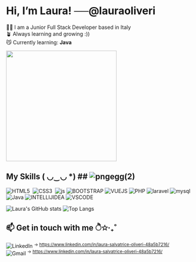   # Hi, I’m Laura! ──@lauraoliveri
🤌🏻 I am a Junior Full Stack Developer based in Italy <br>
🪴 Always learning and growing :)) <br>
😼 Currently learning: **Java** 



<img src="https://media1.tenor.com/m/1tBQ3LwEVUUAAAAC/midoriya-izuku-my-hero-academia.gif" width="300" />


## My Skills ( ◡‿◡ *) ##  ![pngegg(2)](https://github.com/user-attachments/assets/807950f7-e0a9-4484-85cd-fb99f3fec05b)
![HTML5](https://img.shields.io/badge/html5-%23E34F26.svg?style=for-the-badge&logo=html5&logoColor=white)&nbsp;
![CSS3](https://img.shields.io/badge/css3-%231572B6.svg?style=for-the-badge&logo=css3&logoColor=white)&nbsp;
![js](https://img.shields.io/badge/JavaScript-323330?style=for-the-badge&logo=javascript&logoColor=F7DF1E)
![BOOTSTRAP](https://img.shields.io/badge/Bootstrap-563D7C?style=for-the-badge&logo=bootstrap&logoColor=white)
![VUEJS](https://img.shields.io/badge/Vue%20js-35495E?style=for-the-badge&logo=vuedotjs&logoColor=4FC08D)
![PHP](https://img.shields.io/badge/PHP-777BB4?style=for-the-badge&logo=php&logoColor=white)
![laravel](https://img.shields.io/badge/Laravel-FF2D20?style=for-the-badge&logo=laravel&logoColor=white)
![mysql](https://img.shields.io/badge/MySQL-005C84?style=for-the-badge&logo=mysql&logoColor=white)
![Java](https://img.shields.io/badge/java-%23ED8B00.svg?logo=java&logoColor=white)
![INTELLIJIDEA](https://img.shields.io/badge/IntelliJ_IDEA-000000.svg?style=for-the-badge&logo=intellij-idea&logoColor=white)
![VSCODE](https://img.shields.io/badge/VSCode-0078D4?style=for-the-badge&logo=visual%20studio%20code&logoColor=white)

![Laura's GitHub stats](https://github-readme-stats.vercel.app/api?username=lauraoliveri&theme=bear&show_icons=true&rank_icon=github)
![Top Langs](https://github-readme-stats.vercel.app/api/top-langs/?username=lauraoliveri&layout=compact&theme=bear)
## 📫 Get in touch with me  ੈ✩‧₊˚             

![LinkedIn](https://img.shields.io/badge/linkedin-%230077B5.svg?logo=linkedin&logoColor=white) <sup>→ </sup><sup>https://www.linkedin.com/in/laura-salvatrice-oliveri-48a5b7216/</sup>  <br>
![Gmail](https://img.shields.io/badge/Gmail-D14836?logo=gmail&logoColor=white) <sup>→ </sup><sup>https://www.linkedin.com/in/laura-salvatrice-oliveri-48a5b7216/</sup>


<!---
lauraoliveri/lauraoliveri is a ✨ special ✨ repository because its `README.md` (this file) appears on your GitHub profile.
You can click the Preview link to take a look at your changes.
--->
